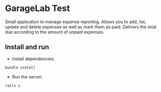 # GarageLab Test

Small application to manage expense reporting.
Allows you to add, list, update and delete expenses as well as mark them as paid. Delivers the total due according to the amount of unpaid expenses.

## Install and run

- Install dependencies:

```bash
bundle install
```

- Run the server:

```bash
rails s
```
